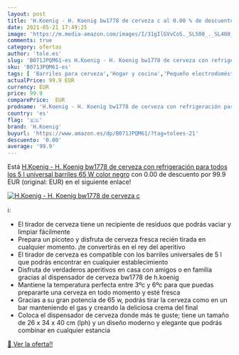 ```yaml
---
layout: post
title: 'H.Koenig - H. Koenig bw1778 de cerveza c al 0.00 % de descuento'
date: 2021-05-21 17:49:25
image: 'https://m.media-amazon.com/images/I/31gIlGVvCoS._SL500_._SL400_.jpg'
comments: true
category: ofertas
author: 'tole.es'
slug: 'B071JPQM61-es H.Koenig - H. Koenig bw1778 de cerveza con refrigeración...'
sku: 'B071JPQM61-es'
tags: [ 'Barriles para cerveza','Hogar y cocina','Pequeño electrodoméstico','Utensilios para fabricar cerveza','Utensilios para fabricar cerveza y vino','cerveza','h.koenig', ]
actualPrice: 99.9 EUR
currency: EUR
price: 99.9
comparePrice:  EUR
prodname: 'H.Koenig - H. Koenig bw1778 de cerveza con refrigeración para todos los 5 l universal barriles  65 W  color negro'
country: 'es'
flag: '🇪🇸'
brand: 'H.Koenig'
buyurl: 'https://www.amazon.es/dp/B071JPQM61/?tag=tolees-21'
descuento: '0.00'
average: '99.9'
---
```


Está [H.Koenig - H. Koenig bw1778 de cerveza con refrigeración para todos los 5 l universal barriles  65 W  color negro](https://www.amazon.es/dp/B071JPQM61/?tag=tolees-21) con 0.00 de descuento por 99.9 EUR (original:  EUR) en el siguiente enlace!

[![H.Koenig - H. Koenig bw1778 de cerveza c](https://m.media-amazon.com/images/I/31gIlGVvCoS._SL500_._SL400_.jpg)](https://www.amazon.es/dp/B071JPQM61/?tag=tolees-21)

ℹ️:

- El tirador de cerveza tiene un recipiente de residuos que podrás vaciar y limpiar fácilmente
- Prepara un picoteo y disfruta de cerveza fresca recién tirada en cualquier momento. ¡te convertirás en el rey del aperitivo
- El tirador de cerveza es compatible con los barriles universales de 5 l que podrás encontrar en cualquier establecimiento
- Disfruta de verdaderos aperitivos en casa con amigos o en familia gracias al dispensador de cerveza bw1778 de h.koenig
- Mantiene la temperatura perfecta entre 3ºc y 6ºc para que puedas prepararte una cerveza en todo momento y esté fresca
- Gracias a su gran potencia de 65 w, podrás tirar la cerveza como en un bar manteniendo el gas y creando la deliciosa crema del final
- Coloca el dispensador de cerveza donde más te guste; tiene un tamaño de 26 x 34 x 40 cm (lph) y un diseño moderno y elegante que podrás combinar en cualquier estancia

[🛒 Ver la oferta!!](https://www.amazon.es/dp/B071JPQM61/?tag=tolees-21)
